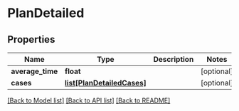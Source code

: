 # PlanDetailed

## Properties
Name | Type | Description | Notes
------------ | ------------- | ------------- | -------------
**average_time** | **float** |  | [optional] 
**cases** | [**list[PlanDetailedCases]**](PlanDetailedCases.md) |  | [optional] 

[[Back to Model list]](../README.md#documentation-for-models) [[Back to API list]](../README.md#documentation-for-api-endpoints) [[Back to README]](../README.md)

